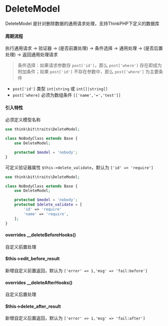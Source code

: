 # DeleteModel

DeleteModel 是针对删除数据的通用请求处理，支持ThinkPHP下定义的数据库

#### 周期流程

执行通用请求 -> 验证器 -> (是否前置处理) -> 条件选择 -> 通用处理 -> (是否后置处理) -> 返回通用处理请求

> 条件选择：如果请求参数存 `post['id']`，那么 `post['where']` 存在即成为附加条件；如果 `post['id']` 不存在参数中，那么 `post['where']` 为主要条件

- `post['id']` 类型 `int|string` 或 `int[]|string[]`
- `post['where]` 必须为数组条件 `[['name','=','test']]`

#### 引入特性

必须定义模型名称

```php
use think\bit\traits\DeleteModel;

class NoBodyClass extends Base {
    use DeleteModel;

    protected $model = 'nobody';
}
```

可定义验证器属性 `$this->delete_validate`，默认为 `['id' => 'require']`

```php
use think\bit\traits\DeleteModel;

class NoBodyClass extends Base {
    use DeleteModel;

    protected $model = 'nobody';
    protected $delete_validate = [
        'id' => 'require'
        'name' => 'require',
    ];
}
```

#### overrides __deleteBeforeHooks()

自定义前置处理

#### $this->edit_before_result

新增自定义前置返回，默认为 `['error' => 1,'msg' => 'fail:before']`

#### overrides __deleteAfterHooks()

自定义后置处理

#### $this->delete_after_result

新增自定义后置返回，默认为 `['error' => 1,'msg' => 'fail:after']`